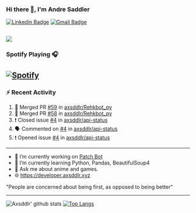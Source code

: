 ### Hi there 👋, I'm Andre Saddler
[![Linkedin Badge](https://img.shields.io/badge/-andrexsaddler-blue?style=flat-square&logo=Linkedin&logoColor=white&link=https://www.linkedin.com/in/andrexsaddler/)](https://www.linkedin.com/in/andrexsaddler/)
[![Gmail Badge](https://img.shields.io/badge/-contact@rehkloos.com-c14438?style=flat-square&logo=Gmail&logoColor=white&link=mailto:contact@rehkloos.com)](mailto:contact@rehkloos.com)

![](https://komarev.com/ghpvc/?username=axsddlr&color=dc143c)
---
### Spotify Playing 🎧

[![Spotify](https://novatorem.rehkloos.vercel.app/api/spotify)](https://open.spotify.com/user/Rehkloos)
---

### :zap: Recent Activity

<!--START_SECTION:activity-->
1. 🎉 Merged PR [#59](https://github.com/axsddlr/Rehkbot_py/pull/59) in [axsddlr/Rehkbot_py](https://github.com/axsddlr/Rehkbot_py)
2. 🎉 Merged PR [#58](https://github.com/axsddlr/Rehkbot_py/pull/58) in [axsddlr/Rehkbot_py](https://github.com/axsddlr/Rehkbot_py)
3. ❗️ Closed issue [#4](https://github.com/axsddlr/api-status/issues/4) in [axsddlr/api-status](https://github.com/axsddlr/api-status)
4. 🗣 Commented on [#4](https://github.com/axsddlr/api-status/issues/4) in [axsddlr/api-status](https://github.com/axsddlr/api-status)
5. ❗️ Opened issue [#4](https://github.com/axsddlr/api-status/issues/4) in [axsddlr/api-status](https://github.com/axsddlr/api-status)
<!--END_SECTION:activity-->

---

- 🔭 I’m currently working on [Patch Bot](https://github.com/axsddlr/patch_bot)
- 🌱 I’m currently learning Python, Pandas, BeautifulSoup4
- 💬 Ask me about anime and games.
- 🌐 https://developer.axsddlr.xyz

"People are concerned about being first, as opposed to being better"

---
![Axsddlr' github stats](https://github-readme-stats.vercel.app/api?username=axsddlr&count_private=true)
[![Top Langs](https://github-readme-stats.vercel.app/api/top-langs/?username=axsddlr&layout=compact)](https://github.com/anuraghazra/github-readme-stats)
